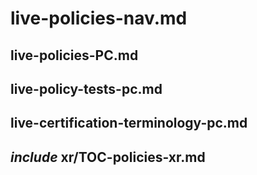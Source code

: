 # live-policies-nav.md

## live-policies-PC.md

## live-policy-tests-pc.md

## live-certification-terminology-pc.md

## _include_ xr/TOC-policies-xr.md
